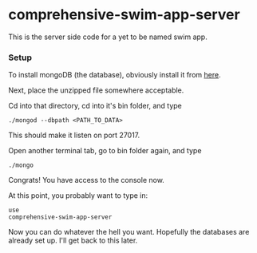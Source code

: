# comprehensive-swim-app-server
This is the server side code for a yet to be named swim app.

### Setup
To install mongoDB (the database), obviously install it from [here](https://www.mongodb.org).

Next, place the unzipped file somewhere acceptable.

Cd into that directory, cd into it's bin folder, and type <pre><code>./mongod --dbpath \<PATH_TO_DATA\></code></pre>

This should make it listen on port 27017.

Open another terminal tab, go to bin folder again, and type <pre><code>./mongo</code></pre>

Congrats! You have access to the console now.

At this point, you probably want to type in: <pre><code>use comprehensive-swim-app-server</code></pre>

Now you can do whatever the hell you want.  Hopefully the databases are already set up.  I'll get back to this later.
